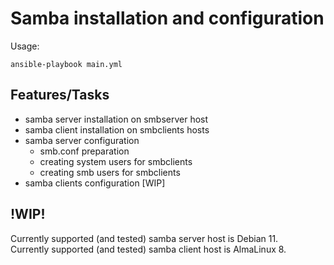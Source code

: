# Samba installation and configuration
Usage:
```
ansible-playbook main.yml
```
## Features/Tasks
- samba server installation on smbserver host
- samba client installation on smbclients hosts
- samba server configuration
  - smb.conf preparation
  - creating system users for smbclients
  - creating smb users for smbclients
- samba clients configuration [WIP]

## !WIP!
Currently supported (and tested) samba server host is Debian 11.  
Currently supported (and tested) samba client host is AlmaLinux 8.
